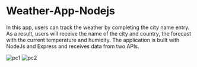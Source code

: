 # Weather-App-Nodejs


In this app, users can track the weather by completing the city name entry. As a result, users will receive the name of the city and country, the forecast with the current temperature and humidity. The application is built with NodeJs and Express and receives data from two APIs.


![pc1](https://user-images.githubusercontent.com/69143183/151867066-29c813df-0fe7-46d3-accd-fdd719bcc877.jpg)
![pc2](https://user-images.githubusercontent.com/69143183/151867126-59543d00-719d-40c8-b2d7-584d0955d704.jpg)
